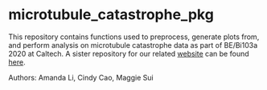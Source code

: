 # microtubule_catastrophe_pkg

This repository contains functions used to preprocess, generate plots from, and perform analysis on microtubule catastrophe data as part of BE/Bi103a 2020 at Caltech. A sister repository for our related [website](https://amandaliusa.github.io/microtubule_catastrophe) can be found [here](https://github.com/amandaliusa/microtubule_catastrophe). 

Authors: Amanda Li, Cindy Cao, Maggie Sui
